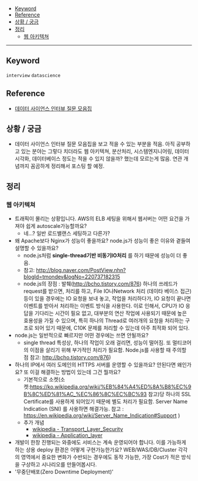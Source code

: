 - [Keyword](#keyword)
- [Reference](#reference)
- [상황 / 궁금](#상황--궁금)
- [정리](#정리)
   - [웹 아키텍쳐](#웹-아키텍쳐)
----------

## Keyword
`interview` `datascience`

## Reference
- [데이터 사이언스 인터뷰 질문 모음집](https://zzsza.github.io/data/2018/02/17/datascience-interivew-questions/)

## 상황 / 궁금
- 데이터 사이언스 인터뷰 질문 모음집을 보고 적을 수 있는 부분을 적음. 아직 공부하고 있는 분야는 그렇다 치더라도 웹 아키텍쳐, 분산처리, 시스템엔지니어링, 데이터시각화, 데이터베이스 정도는 적을 수 있지 않을까? 했는데 모르는게 많음. 연관 개념까지 꼼곰하게 정리해서 포스팅 할 예정.

## 정리
### 웹 아키텍쳐
- 트래픽이 몰리는 상황입니다. AWS의 ELB 세팅을 위해서 웹서버는 어떤 요건을 가져야 쉽게 autoscale가능할까요?
  - 네...? 일반 로드밸랜스 세팅하고 다른가?
- 왜 Apache보다 Nginx가 성능이 좋을까요? node.js가 성능이 좋은 이유와 곁들여 설명할 수 있을까요? 
  - node.js처럼 **single-thread기반 비동기IO처리** 를 하기 때문에 성능이 더 좋음. 
  - 참고: http://blog.naver.com/PostView.nhn?blogId=tmondev&logNo=220737182315 
  - node.js의 장점 : 발췌(http://bcho.tistory.com/876) 하나의 쓰레드가 request를 받으면, 처리를 하고, File IO나Network 처리 (데이타 베이스 접근)등이 있을 경우에는 IO 요청을 보내 놓고, 작업을 처리하다가, IO 요청이 끝나면 이벤트를 받아서 처리하는 이벤트 방식을 사용한다. 이로 인해서, CPU가 IO 응답을 기다리는 시간이 필요 없고, 대부분의 연산 작업에 사용되기 때문에 높은 효용성을 가질 수 있으며, 특히 하나의 Thread로 여러개의 요청을 처리하는 구조로 되어 있기 때문에, C10K 문제를 처리할 수 있는데 아주 최적화 되어 있다.
- node.js는 일반적으로 빠르지만 어떤 경우에는 쓰면 안될까요? 
  - single thread 특성상, 하나의 작업이 오래 걸리면, 성능이 떨어짐. 또 멀티코어의 이점을 살리기 위해 부가적인 처리가 필요함. Node.js를 사용할 때 주의할 점 참고: http://bcho.tistory.com/876)
- 하나의 IP에서 여러 도메인의 HTTPS 서버를 운영할 수 있을까요? 안된다면 왜인가요? 또 이걸 해결하는 방법이 있는데 그건 뭘까요? 
  - 기본적으로 소켓(소켓:https://ko.wikipedia.org/wiki/%EB%84%A4%ED%8A%B8%EC%9B%8C%ED%81%AC_%EC%86%8C%EC%BC%93 참고)당 하나의 SSL Certificate를 사용하게 되어있기 때문에 별도 처리가 필요함.
Server Name Indication (SNI) 를 사용하면 해결가능. 참고 : https://en.wikipedia.org/wiki/Server_Name_Indication#Support )
  - 추가 개념
    - [wikipedia - Transport_Layer_Security](https://en.wikipedia.org/wiki/Transport_Layer_Security)
    - [wikipedia - Application_layer](https://en.wikipedia.org/wiki/Application_layer)
- 개발이 한창 진행되는 와중에도 서비스는 계속 운영되어야 합니다. 이를 가능하게 하는 상용 deploy 환경은 어떻게 구현가능한가요? WEB/WAS/DB/Cluster 각각의 영역에서 중요한 변화가 수반되는 경우에도 동작 가능한, 가장 Cost가 적은 방식을 구상하고 시나리오를 만들어봅시다. 
 - '무중단배포(Zero Downtime Deployment)'
